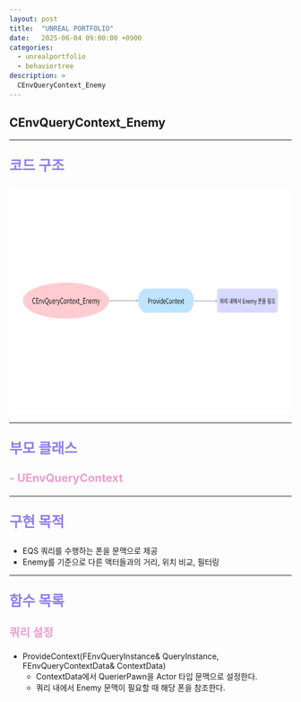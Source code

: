 ```yaml
---
layout: post
title:  "UNREAL PORTFOLIO"
date:   2025-06-04 09:00:00 +0900
categories:
  - unrealportfolio
  - behaviortree
description: >
  CEnvQueryContext_Enemy
---
```

## CEnvQueryContext_Enemy

---

<p style = "color:#8f7cee; font-size:25px; font-weight:bold">
코드 구조
</p>

<img src = "/assets/img/unrealportfolio/CEnvQueryContext_Enemy.png" width = "1000" height = "400">

---

<p style = "color:#8f7cee; font-size:25px; font-weight:bold">
부모 클래스
</p>

<p style = "color:#ed9ece; font-size:20px; font-weight:bold">
- UEnvQueryContext
</p>

---

<p style = "color:#8f7cee; font-size:25px; font-weight:bold">
구현 목적
</p>

- EQS 쿼리를 수행하는 폰을 문맥으로 제공
- Enemy를 기준으로 다른 액터들과의 거리, 위치 비교, 필터링

---

<p style = "color:#8f7cee; font-size:25px; font-weight:bold">
함수 목록
</p>

<p style = "color:#ed9ece; font-size:20px; font-weight:bold">
쿼리 설정
</p>

- ProvideContext(FEnvQueryInstance& QueryInstance, FEnvQueryContextData& ContextData) 
  - ContextData에서 QuerierPawn을 Actor 타입 문맥으로 설정한다.
  - 쿼리 내에서 Enemy 문맥이 필요할 때 해당 폰을 참조한다.